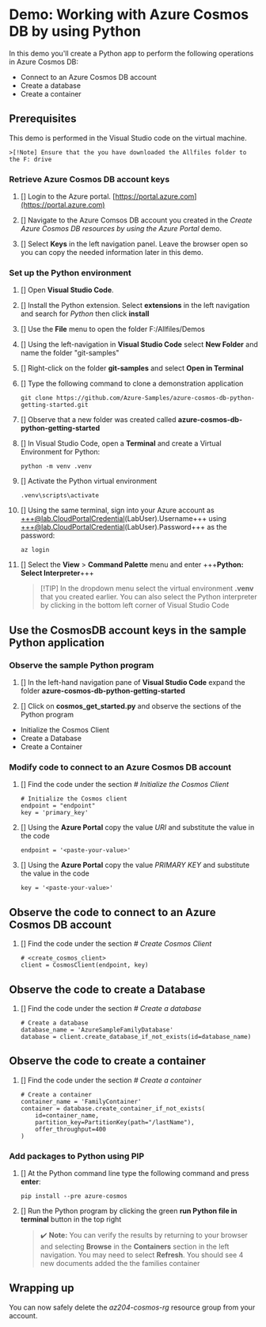 # Demo: Working with Azure Cosmos DB by using Python

In this demo you'll create a Python app to perform the following operations in Azure Cosmos DB:

* Connect to an Azure Cosmos DB account
* Create a database
* Create a container

## Prerequisites

This demo is performed in the Visual Studio code on the virtual machine.

    >[!Note] Ensure that the you have downloaded the Allfiles folder to the F: drive

### Retrieve Azure Cosmos DB account keys

1. [] Login to the Azure portal. [https://portal.azure.com](https://portal.azure.com)

1. [] Navigate to the Azure Comsos DB account you created in the *Create Azure Cosmos DB resources by using the Azure Portal* demo.

1. [] Select **Keys** in the left navigation panel. Leave the browser open so you can copy the needed information later in this demo.

### Set up the Python environment

1. [] Open **Visual Studio Code**.

1. [] Install the Python extension. Select **extensions** in the left navigation and search for _Python_ then click **install**

1. [] Use the **File** menu to open the folder F:/Allfiles/Demos

1. [] Using the left-navigation in **Visual Studio Code** select **New Folder** and name the folder "git-samples"

1. [] Right-click on the folder **git-samples** and select **Open in Terminal**

1. [] Type the following command to clone a demonstration application

    ```
    git clone https://github.com/Azure-Samples/azure-cosmos-db-python-getting-started.git
    ```
1. [] Observe that a new folder was created called **azure-cosmos-db-python-getting-started**

1. [] In Visual Studio Code, open a **Terminal** and create a Virtual Environment for Python:

    ```
    python -m venv .venv
    ```
1.  [] Activate the Python virtual environment

    ```
    .venv\scripts\activate
    ```
    
1. [] Using the same terminal, sign into your Azure account as +++@lab.CloudPortalCredential(LabUser).Username+++ using +++@lab.CloudPortalCredential(LabUser).Password+++ as the password:

    ```
    az login
    ```

1. [] Select the **View** > **Command Palette** menu and enter +++**Python: Select Interpreter**+++
    
    >[!TIP] In the dropdown menu select the virtual environment **.venv** that you created earlier.  You can also select the Python interpreter by clicking in the bottom left corner of Visual Studio Code

## Use the CosmosDB account keys in the sample Python application

### Observe the sample Python program

1. [] In the left-hand navigation pane of **Visual Studio Code** expand the folder **azure-cosmos-db-python-getting-started**

1. [] Click on **cosmos_get_started.py** and observe the sections of the Python program

- Initialize the Cosmos Client
- Create a Database
- Create a Container

### Modify code to connect to an Azure Cosmos DB account

1. [] Find the code under the section _# Initialize the Cosmos Client_

    ```
    # Initialize the Cosmos client
    endpoint = "endpoint"
    key = 'primary_key'
    ```

1. [] Using the **Azure Portal** copy the value _URI_ and substitute the value in the code

    ```
    endpoint = '<paste-your-value>'
    ```
1. [] Using the **Azure Portal** copy the value _PRIMARY KEY_ and substitute the value in the code

    ```
    key = '<paste-your-value>'
    ```

## Observe the code to connect to an Azure Cosmos DB account

1. [] Find the code under the section _# Create Cosmos Client_

    ```
    # <create_cosmos_client>
    client = CosmosClient(endpoint, key)
    ```
## Observe the code to create a Database

1. [] Find the code under the section _# Create a database_

    ```
    # Create a database
    database_name = 'AzureSampleFamilyDatabase'
    database = client.create_database_if_not_exists(id=database_name)
    ```

## Observe the code to create a container

1. [] Find the code under the section _# Create a container_

    ```
    # Create a container
    container_name = 'FamilyContainer'
    container = database.create_container_if_not_exists(
        id=container_name, 
        partition_key=PartitionKey(path="/lastName"),
        offer_throughput=400
    )
    ```

### Add packages to Python using PIP

1. [] At the Python command line type the following command and press **enter**:

    ```
    pip install --pre azure-cosmos
    ```
1. [] Run the Python program by clicking the green **run Python file in terminal** button in the top right
        
    >✔️ **Note:** You can verify the results by returning to your browser and selecting **Browse** in the **Containers** section in the left navigation. You may need to select **Refresh**. You should see 4 new documents added the the families container
    

## Wrapping up

You can now safely delete the *az204-cosmos-rg* resource group from your account.



